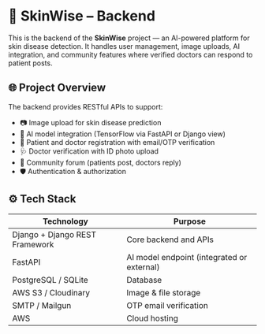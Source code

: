 # 🧠 SkinWise – Backend

This is the backend of the **SkinWise** project — an AI-powered platform for skin disease detection. It handles user management, image uploads, AI integration, and community features where verified doctors can respond to patient posts.

## 🌐 Project Overview

The backend provides RESTful APIs to support:

- 📷 Image upload for skin disease prediction
- 🤖 AI model integration (TensorFlow via FastAPI or Django view)
- 👤 Patient and doctor registration with email/OTP verification
- 🩺 Doctor verification with ID photo upload
- 💬 Community forum (patients post, doctors reply)
- 🛡️ Authentication & authorization

## ⚙️ Tech Stack

| Technology | Purpose |
|------------|---------|
| Django + Django REST Framework | Core backend and APIs |
| FastAPI | AI model endpoint (integrated or external) |
| PostgreSQL / SQLite | Database |
| AWS S3 / Cloudinary | Image & file storage |
| SMTP / Mailgun | OTP email verification |
| AWS | Cloud hosting |

